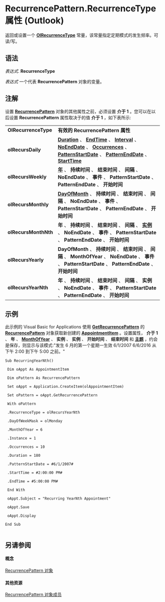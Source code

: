
# RecurrencePattern.RecurrenceType 属性 (Outlook)

返回或设置一个  **[OlRecurrenceType](63bc267e-6b9d-2cb5-3a96-4beb41afff72.md)** 常量，该常量指定定期模式的发生频率。可读/写。


## 语法

 _表达式_. **RecurrenceType**

 _表达式_ 一个代表 **RecurrencePattern** 对象的变量。


## 注解

设置 **[RecurrencePattern](36c098f7-59fb-879a-5173-ed0260d13fa4.md)** 对象的其他属性之前，必须设置 **介于 1** 。您可以在以后设置 **RecurrencePattern** 属性取决于的值 **介于 1** ，如下表所示:


|||
|:-----|:-----|
|**OlRecurrenceType**|**有效的 RecurrencePattern 属性**|
|**olRecursDaily**|**[Duration](91cceed3-fd56-bae3-ee00-16f4b02eb2e3.md)** 、 **[EndTime](7babda13-9e57-4c80-1ab3-56025753ed9d.md)** 、 **[Interval](e3220174-38dc-d1e3-8d26-b3f208b554a4.md)** 、 **[NoEndDate](47c5841a-c0d2-2b06-ec73-7093779ceafa.md)** 、 **[Occurrences](a99a8a1c-dcd3-e96d-6091-0a005ca3b05f.md)** 、 **[PatternStartDate](20c82dbd-a622-91b6-618c-7cbe8bff2ca7.md)** 、 **[PatternEndDate](0f78ea71-3d92-2d38-be10-e05ab7bcf44a.md)** 、 **[StartTime](557e0f8d-c95d-e1f9-91a2-0734248d8628.md)**|
|**olRecursWeekly**|**[年](79268798-90ab-4161-5a6e-97669daa475a.md)** 、 **持续时间** 、 **结束时间** 、 **间隔** 、 **NoEndDate** 、 **事件** 、 **PatternStartDate** 、 **PatternEndDate** 、 **开始时间**|
|**olRecursMonthly**|**[DayOfMonth](d89a9a55-060c-d25d-4bf6-21e345da36d1.md)** 、 **持续时间** 、 **结束时间** 、 **间隔** 、 **NoEndDate** 、 **事件** 、 **PatternStartDate** 、 **PatternEndDate** 、 **开始时间**|
|**olRecursMonthNth**|**年** 、 **持续时间** 、 **结束时间** 、 **间隔** 、 **[实例](3458aeff-97b7-02f8-e352-203ecc92dedd.md)** 、 **NoEndDate** 、 **事件** 、 **PatternStartDate** 、 **PatternEndDate** 、 **开始时间**|
|**olRecursYearly**|**DayOfMonth** 、 **持续时间** 、 **结束时间** 、 **间隔** 、 **MonthOfYear** 、 **NoEndDate** 、 **事件** 、 **PatternStartDate** 、 **PatternEndDate** 、 **开始时间**|
|**olRecursYearNth**|**年** 、 **持续时间** 、 **结束时间** 、 **间隔** 、 **实例** 、 **NoEndDate** 、 **事件** 、 **PatternStartDate** 、 **PatternEndDate** 、 **开始时间**|

## 示例

此示例的 Visual Basic for Applications 使用 **[GetRecurrencePattern](a9f67c5b-a77f-4e34-e654-d12560a6dba0.md)** 的 **[RecurrencePattern](36c098f7-59fb-879a-5173-ed0260d13fa4.md)** 对象获取新创建的 **[AppointmentItem](204a409d-654e-27aa-643a-8344c631b82d.md)** 。设置属性， **介于 1** 、 **年** 、 **[MonthOfYear](14112950-1e2a-a99a-7c48-3e76358de645.md)** 、 **实例** 、 **实例** 、 **开始时间** 、 **结束时间** 和 **[主题](57f0f242-6d04-175f-4ea2-25145787f5bd.md)** ，约会是保存，则显示与该模式:"发生 6 月的第一个星期一生效 6/1/2007 6/6/2016 从下午 2:00 到下午 5:00 之前。"


```
Sub RecurringYearNth() 
 
 Dim oAppt As AppointmentItem 
 
 Dim oPattern As RecurrencePattern 
 
 Set oAppt = Application.CreateItem(olAppointmentItem) 
 
 Set oPattern = oAppt.GetRecurrencePattern 
 
 With oPattern 
 
 .RecurrenceType = olRecursYearNth 
 
 .DayOfWeekMask = olMonday 
 
 .MonthOfYear = 6 
 
 .Instance = 1 
 
 .Occurrences = 10 
 
 .Duration = 180 
 
 .PatternStartDate = #6/1/2007# 
 
 .StartTime = #2:00:00 PM# 
 
 .EndTime = #5:00:00 PM# 
 
 End With 
 
 oAppt.Subject = "Recurring YearNth Appointment" 
 
 oAppt.Save 
 
 oAppt.Display 
 
End Sub 
 

```


## 另请参阅


#### 概念


[RecurrencePattern 对象](36c098f7-59fb-879a-5173-ed0260d13fa4.md)
#### 其他资源


[RecurrencePattern 对象成员](d282fdb2-2b6d-983d-fe5f-698113d35f89.md)